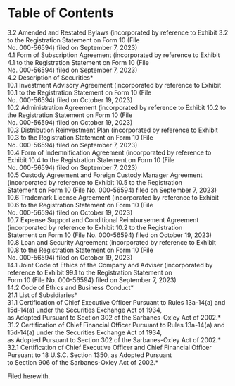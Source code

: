 # Table of Contents  

3.2 Amended and Restated Bylaws (incorporated by reference to Exhibit 3.2 to the Registration Statement on Form 10 (File   
No. 000-56594) filed on September 7, 2023)   
4.1 Form of Subscription Agreement (incorporated by reference to Exhibit 4.1 to the Registration Statement on Form 10 (File   
No. 000-56594) filed on September 7, 2023)   
4.2 Description of Securities\*   
10.1 Investment Advisory Agreement (incorporated by reference to Exhibit 10.1 to the Registration Statement on Form 10 (File   
No. 000-56594) filed on October 19, 2023)   
10.2 Administration Agreement (incorporated by reference to Exhibit 10.2 to the Registration Statement on Form 10 (File   
No. 000-56594) filed on October 19, 2023)   
10.3 Distribution Reinvestment Plan (incorporated by reference to Exhibit 10.3 to the Registration Statement on Form 10 (File   
No. 000-56594) filed on September 7, 2023)   
10.4 Form of Indemnification Agreement (incorporated by reference to Exhibit 10.4 to the Registration Statement on Form 10 (File   
No. 000-56594) filed on September 7, 2023)   
10.5 Custody Agreement and Foreign Custody Manager Agreement (incorporated by reference to Exhibit 10.5 to the Registration   
Statement on Form 10 (File No. 000-56594) filed on September 7, 2023)   
10.6 Trademark License Agreement (incorporated by reference to Exhibit 10.6 to the Registration Statement on Form 10 (File   
No. 000-56594) filed on October 19, 2023)   
10.7 Expense Support and Conditional Reimbursement Agreement (incorporated by reference to Exhibit 10.2 to the Registration   
Statement on Form 10 (File No. 000-56594) filed on October 19, 2023)   
10.8 Loan and Security Agreement (incorporated by reference to Exhibit 10.8 to the Registration Statement on Form 10 (File   
No. 000-56594) filed on October 19, 2023)   
14.1 Joint Code of Ethics of the Company and Adviser (incorporated by reference to Exhibit 99.1 to the Registration Statement on   
Form 10 (File No. 000-56594) filed on September 7, 2023)   
14.2 Code of Ethics and Business Conduct\*   
21.1 List of Subsidiaries\*   
31.1 Certification of Chief Executive Officer Pursuant to Rules 13a-14(a) and 15d-14(a) under the Securities Exchange Act of 1934,   
as Adopted Pursuant to Section 302 of the Sarbanes-Oxley Act of 2002.\*   
31.2 Certification of Chief Financial Officer Pursuant to Rules 13a-14(a) and 15d-14(a) under the Securities Exchange Act of 1934,   
as Adopted Pursuant to Section 302 of the Sarbanes-Oxley Act of 2002.\*   
32.1 Certification of Chief Executive Officer and Chief Financial Officer Pursuant to 18 U.S.C. Section  1350, as Adopted Pursuant   
to Section 906 of the Sarbanes-Oxley Act of 2002.\*  

Filed herewith.  